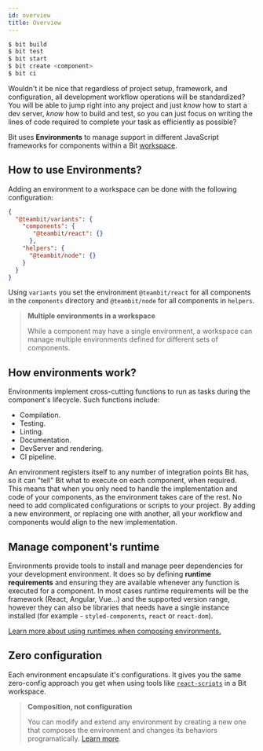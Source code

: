```yaml
---
id: overview
title: Overview
---
```


```sh
$ bit build
$ bit test
$ bit start
$ bit create <component>
$ bit ci
```

Wouldn't it be nice that regardless of project setup, framework, and configuration, all development workflow operations will be standardized? You will be able to jump right into any project and just *know* how to start a dev server, *know* how to build and test, so you can just focus on writing the lines of code required to complete your task as efficiently as possible?

Bit uses **Environments** to manage support in different JavaScript frameworks for components within a Bit [workspace](/docs/workspace/overview).

## How to use Environments?

Adding an environment to a workspace can be done with the following configuration:

```json
{
  "@teambit/variants": {
    "components": {
       "@teambit/react": {}
      },
    "helpers": {
      "@teambit/node": {}
    }
  }
}
```

Using `variants` you set the environment `@teambit/react` for all components in the `components` directory and `@teambit/node` for all components in `helpers`.

> **Multiple environments in a workspace**
>
> While a component may have a single environment, a workspace can manage multiple environments defined for different sets of components.

## How environments work?

Environments implement cross-cutting functions to run as tasks during the component's lifecycle. Such functions include:

- Compilation.
- Testing.
- Linting.
- Documentation.
- DevServer and rendering.
- CI pipeline.

An environment registers itself to any number of integration points Bit has, so it can "tell" Bit what to execute on each component, when required.  
This means that when you only need to handle the implementation and code of your components, as the environment takes care of the rest. No need to add complicated configurations or scripts to your project. By adding a new environment, or replacing one with another, all your workflow and components would align to the new implementation.

## Manage component's runtime

Environments provide tools to install and manage peer dependencies for your development environment. It does so by defining **runtime requirements** and ensuring they are available whenever any function is executed for a component. In most cases runtime requirements will be the framework (React, Angular, Vue...) and the supported version range, however they can also be libraries that needs have a single instance installed (for example - `styled-components`, `react` or `react-dom`).

[Learn more about using runtimes when composing environments.](TODO)

## Zero configuration

Each environment encapsulate it's configurations. It gives you the same zero-config approach you get when using tools like [`react-scripts`](https://www.npmjs.com/package/react-scripts) in a Bit workspace.

> **Composition, not configuration**
>
> You can modify and extend any environment by creating a new one that composes the environment and changes its behaviors programatically. [Learn more](/docs/environment/composing-environments).